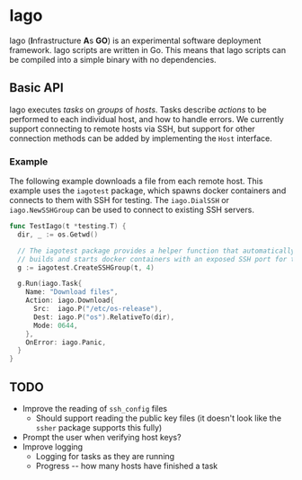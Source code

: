 # Iago

Iago (**I**nfrastructure **A**s **GO**) is an experimental software deployment framework.
Iago scripts are written in Go. This means that Iago scripts can be compiled into a simple binary with no dependencies.

## Basic API

Iago executes *tasks* on *groups* of *hosts*.
Tasks describe *actions* to be performed to each individual host, and how to handle errors.
We currently support connecting to remote hosts via SSH,
but support for other connection methods can be added by implementing the `Host` interface.

### Example

The following example downloads a file from each remote host.
This example uses the `iagotest` package, which spawns docker containers and connects to them with SSH for testing.
The `iago.DialSSH` or `iago.NewSSHGroup` can be used to connect to existing SSH servers.

```go
func TestIago(t *testing.T) {
  dir, _ := os.Getwd()

  // The iagotest package provides a helper function that automatically
  // builds and starts docker containers with an exposed SSH port for testing.
  g := iagotest.CreateSSHGroup(t, 4)

  g.Run(iago.Task{
    Name: "Download files",
    Action: iago.Download{
      Src:  iago.P("/etc/os-release"),
      Dest: iago.P("os").RelativeTo(dir),
      Mode: 0644,
    },
    OnError: iago.Panic,
  }
}
```

## TODO

* Improve the reading of `ssh_config` files
  * Should support reading the public key files (it doesn't look like the `ssher` package supports this fully)
* Prompt the user when verifying host keys?
* Improve logging
  * Logging for tasks as they are running
  * Progress -- how many hosts have finished a task
